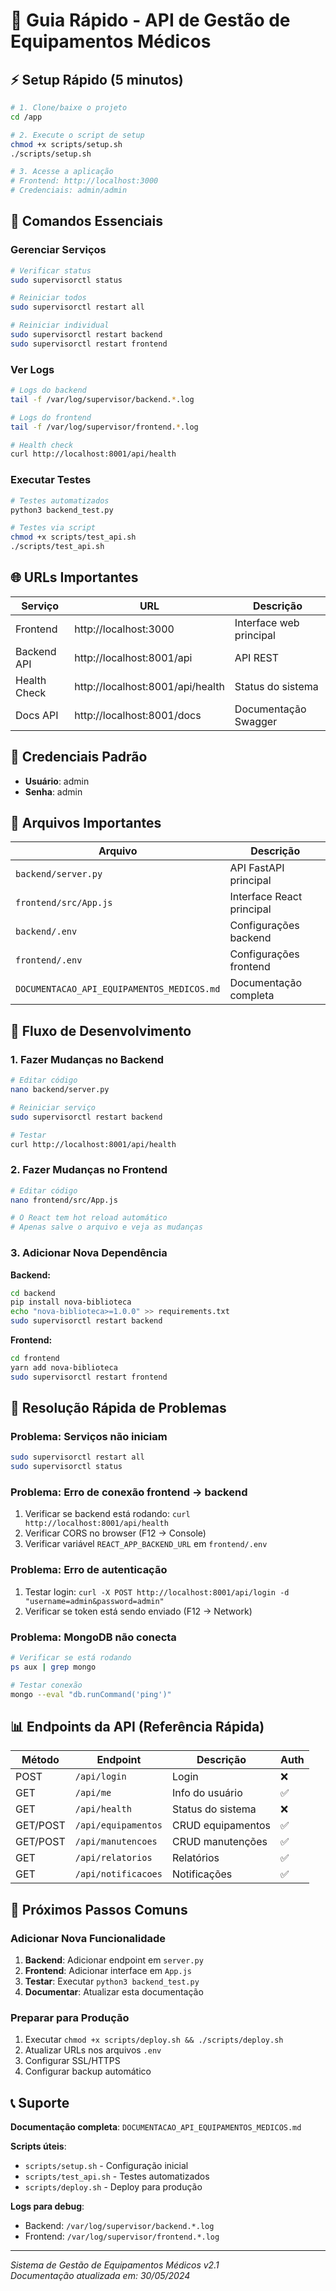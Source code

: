 # 🚀 Guia Rápido - API de Gestão de Equipamentos Médicos

## ⚡ Setup Rápido (5 minutos)

```bash
# 1. Clone/baixe o projeto
cd /app

# 2. Execute o script de setup
chmod +x scripts/setup.sh
./scripts/setup.sh

# 3. Acesse a aplicação
# Frontend: http://localhost:3000
# Credenciais: admin/admin
```

## 🔧 Comandos Essenciais

### Gerenciar Serviços
```bash
# Verificar status
sudo supervisorctl status

# Reiniciar todos
sudo supervisorctl restart all

# Reiniciar individual
sudo supervisorctl restart backend
sudo supervisorctl restart frontend
```

### Ver Logs
```bash
# Logs do backend
tail -f /var/log/supervisor/backend.*.log

# Logs do frontend
tail -f /var/log/supervisor/frontend.*.log

# Health check
curl http://localhost:8001/api/health
```

### Executar Testes
```bash
# Testes automatizados
python3 backend_test.py

# Testes via script
chmod +x scripts/test_api.sh
./scripts/test_api.sh
```

## 🌐 URLs Importantes

| Serviço | URL | Descrição |
|---------|-----|-----------|
| Frontend | http://localhost:3000 | Interface web principal |
| Backend API | http://localhost:8001/api | API REST |
| Health Check | http://localhost:8001/api/health | Status do sistema |
| Docs API | http://localhost:8001/docs | Documentação Swagger |

## 🔑 Credenciais Padrão

- **Usuário**: admin
- **Senha**: admin

## 📁 Arquivos Importantes

| Arquivo | Descrição |
|---------|-----------|
| `backend/server.py` | API FastAPI principal |
| `frontend/src/App.js` | Interface React principal |
| `backend/.env` | Configurações backend |
| `frontend/.env` | Configurações frontend |
| `DOCUMENTACAO_API_EQUIPAMENTOS_MEDICOS.md` | Documentação completa |

## 🔄 Fluxo de Desenvolvimento

### 1. Fazer Mudanças no Backend
```bash
# Editar código
nano backend/server.py

# Reiniciar serviço
sudo supervisorctl restart backend

# Testar
curl http://localhost:8001/api/health
```

### 2. Fazer Mudanças no Frontend
```bash
# Editar código
nano frontend/src/App.js

# O React tem hot reload automático
# Apenas salve o arquivo e veja as mudanças
```

### 3. Adicionar Nova Dependência

**Backend:**
```bash
cd backend
pip install nova-biblioteca
echo "nova-biblioteca>=1.0.0" >> requirements.txt
sudo supervisorctl restart backend
```

**Frontend:**
```bash
cd frontend
yarn add nova-biblioteca
sudo supervisorctl restart frontend
```

## 🐛 Resolução Rápida de Problemas

### Problema: Serviços não iniciam
```bash
sudo supervisorctl restart all
sudo supervisorctl status
```

### Problema: Erro de conexão frontend → backend
1. Verificar se backend está rodando: `curl http://localhost:8001/api/health`
2. Verificar CORS no browser (F12 → Console)
3. Verificar variável `REACT_APP_BACKEND_URL` em `frontend/.env`

### Problema: Erro de autenticação
1. Testar login: `curl -X POST http://localhost:8001/api/login -d "username=admin&password=admin"`
2. Verificar se token está sendo enviado (F12 → Network)

### Problema: MongoDB não conecta
```bash
# Verificar se está rodando
ps aux | grep mongo

# Testar conexão
mongo --eval "db.runCommand('ping')"
```

## 📊 Endpoints da API (Referência Rápida)

| Método | Endpoint | Descrição | Auth |
|--------|----------|-----------|------|
| POST | `/api/login` | Login | ❌ |
| GET | `/api/me` | Info do usuário | ✅ |
| GET | `/api/health` | Status do sistema | ❌ |
| GET/POST | `/api/equipamentos` | CRUD equipamentos | ✅ |
| GET/POST | `/api/manutencoes` | CRUD manutenções | ✅ |
| GET | `/api/relatorios` | Relatórios | ✅ |
| GET | `/api/notificacoes` | Notificações | ✅ |

## 🎯 Próximos Passos Comuns

### Adicionar Nova Funcionalidade
1. **Backend**: Adicionar endpoint em `server.py`
2. **Frontend**: Adicionar interface em `App.js`
3. **Testar**: Executar `python3 backend_test.py`
4. **Documentar**: Atualizar esta documentação

### Preparar para Produção
1. Executar `chmod +x scripts/deploy.sh && ./scripts/deploy.sh`
2. Atualizar URLs nos arquivos `.env`
3. Configurar SSL/HTTPS
4. Configurar backup automático

## 📞 Suporte

**Documentação completa**: `DOCUMENTACAO_API_EQUIPAMENTOS_MEDICOS.md`

**Scripts úteis**:
- `scripts/setup.sh` - Configuração inicial
- `scripts/test_api.sh` - Testes automatizados
- `scripts/deploy.sh` - Deploy para produção

**Logs para debug**:
- Backend: `/var/log/supervisor/backend.*.log`
- Frontend: `/var/log/supervisor/frontend.*.log`

---

*Sistema de Gestão de Equipamentos Médicos v2.1*  
*Documentação atualizada em: 30/05/2024*
